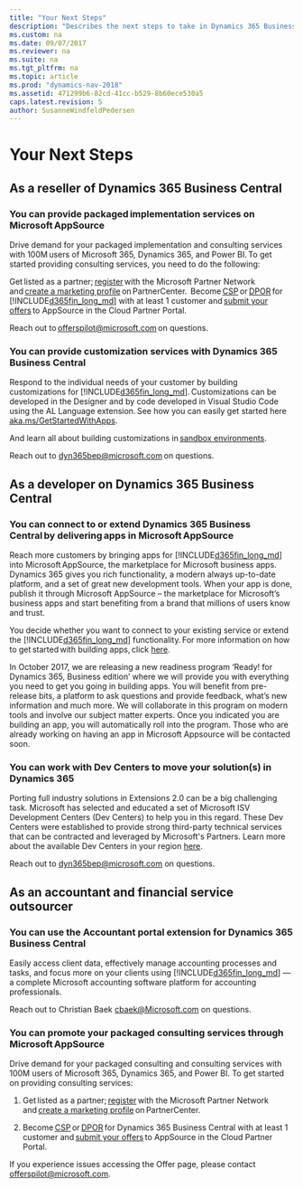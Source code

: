 ```yaml
---
title: "Your Next Steps"
description: "Describes the next steps to take in Dynamics 365 Business Central as a reseller, developer, accountant, and financial service outsourcer."
ms.custom: na
ms.date: 09/07/2017
ms.reviewer: na
ms.suite: na
ms.tgt_pltfrm: na
ms.topic: article
ms.prod: "dynamics-nav-2018"
ms.assetid: 471299b6-82cd-41cc-b529-8b60ece530a5
caps.latest.revision: 5
author: SusanneWindfeldPedersen
---
```


# Your Next Steps 

## As a reseller of Dynamics 365 Business Central

### You can provide packaged implementation services on Microsoft AppSource  
Drive demand for your packaged implementation and consulting services with 100M users of Microsoft 365, Dynamics 365, and Power BI. To get started providing consulting services, you need to do the following:  
 
Get listed as a partner; [register](https://partner.microsoft.com/membership) with the Microsoft Partner Network and [create a marketing profile](https://msdn.microsoft.com/partner-center/create-a-marketing-profile) on PartnerCenter.  
Become [CSP](https://partner.microsoft.com/cloud-solution-provider) or [DPOR](https://partner.microsoft.com/membership/digital-partner-of-Record) for [!INCLUDE[d365fin_long_md](includes/d365fin_long_md.md)] with at least 1 customer and [submit your offers](https://cloudpartner.azure.com/) to AppSource in the Cloud Partner Portal.  
 
Reach out to [offerspilot@microsoft.com](mailto:offerspilot@microsoft.com) on questions.   
 
### You can provide customization services with Dynamics 365 Business Central  
Respond to the individual needs of your customer by building customizations for [!INCLUDE[d365fin_long_md](includes/d365fin_long_md.md)]. Customizations can be developed in the Designer and by code developed in Visual Studio Code using the AL Language extension. See how you can easily get started here [aka.ms/GetStartedWithApps](https://aka.ms/getstartedwithapps). 

And learn all about building customizations in [sandbox environments](/dynamics365/financials/across-how-create-sandbox-environment).  
 
Reach out to [dyn365bep@microsoft.com](mailto:dyn365bep@microsoft.com) on questions.  

## As a developer on Dynamics 365 Business Central

### You can connect to or extend Dynamics 365 Business Central by delivering apps in Microsoft AppSource  
Reach more customers by bringing apps for [!INCLUDE[d365fin_long_md](includes/d365fin_long_md.md)] into Microsoft AppSource, the marketplace for Microsoft business apps. Dynamics 365 gives you rich functionality, a modern always up-to-date platform, and a set of great new development tools. When your app is done, publish it through Microsoft AppSource – the marketplace for Microsoft’s business apps and start benefiting from a brand that millions of users know and trust.  
 
You decide whether you want to connect to your existing service or extend the [!INCLUDE[d365fin_long_md](includes/d365fin_long_md.md)] functionality. For more information on how to get started with building apps, click [here](https://aka.ms/getstartedwithapps).  
 
In October 2017, we are releasing a new readiness program ‘Ready! for Dynamics 365, Business edition’ where we will provide you with everything you need to get you going in building apps. You will benefit from pre-release bits, a platform to ask questions and provide feedback, what’s new information and much more. We will collaborate in this program on modern tools and involve our subject matter experts. Once you indicated you are building an app, you will automatically roll into the program. Those who are already working on having an app in Microsoft Appsource will be contacted soon. 

### You can work with Dev Centers to move your solution(s) in Dynamics 365
Porting full industry solutions in Extensions 2.0 can be a big challenging task. Microsoft has selected and educated a set of Microsoft ISV Development Centers (Dev Centers) to help you in this regard. These Dev Centers were established to provide strong third-party technical services that can be contracted and leveraged by Microsoft's Partners.
Learn more about the available Dev Centers in your region [here](https://mbs.microsoft.com/partnersource/northamerica/partner-essentials/all-partner-essentials-documents/FindISVDevelopmentCenter). 

Reach out to [dyn365bep@microsoft.com](mailto:dyn365bep@microsoft.com) on questions.

## As an accountant and financial service outsourcer 

### You can use the Accountant portal extension for Dynamics 365 Business Central
Easily access client data, effectively manage accounting processes and tasks, and focus more on your clients using [!INCLUDE[d365fin_long_md](includes/d365fin_long_md.md)] — a complete Microsoft accounting software platform for accounting professionals. 

Reach out to Christian Baek [cbaek@Microsoft.com](mailto:cbaek@Microsoft.com) on questions. 

### You can promote your packaged consulting services through Microsoft AppSource
Drive demand for your packaged consulting and consulting services with 100M users of Microsoft 365, Dynamics 365, and Power BI. To get started on providing consulting services:  

1) Get listed as a partner; [register](https://partner.microsoft.com/membership) with the Microsoft Partner Network and [create a marketing profile](https://msdn.microsoft.com/partner-center/create-a-marketing-profile) on PartnerCenter.  

2) Become [CSP](https://partner.microsoft.com/cloud-solution-provider) or [DPOR](https://partner.microsoft.com/membership/digital-partner-of-Record) for Dynamics 365 Business Central with at least 1 customer and [submit your offers](https://cloudpartner.azure.com/) to AppSource in the Cloud Partner Portal.  

If you experience issues accessing the Offer page, please contact [offerspilot@microsoft.com](mailto:offerspilot@microsoft.com).

  
